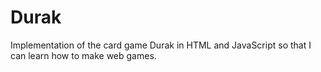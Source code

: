 # Durak
Implementation of the card game Durak in HTML and JavaScript so that I can learn how to make web games.
